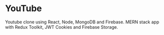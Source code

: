 # YouTube
Youtube clone using React, Node, MongoDB and Firebase. MERN stack app with Redux Toolkit, JWT Cookies and Firebase Storage.
